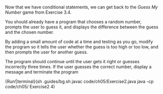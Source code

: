 Now that we have conditional statements, we can get back to the *Guess My Number* game from Exercise 3.4.

You should already have a program that chooses a random number, prompts the user to guess it, and displays the difference between the guess and the chosen number.

By adding a small amount of code at a time and testing as you go, modify the program so it tells the user whether the guess is too high or too low, and then prompts the user for another guess.

The program should continue until the user gets it right or guesses incorrectly three times. If the user guesses the correct number, display a message and terminate the program

{Run!|terminal}(sh .guides/bg.sh javac code/ch05/Exercise2.java java -cp code/ch05/ Exercise2 4)
